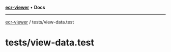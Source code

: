 [**ecr-viewer**](../../README.md) • **Docs**

***

[ecr-viewer](../../README.md) / tests/view-data.test

# tests/view-data.test
